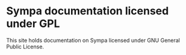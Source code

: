 Sympa documentation licensed under GPL
======================================

This site holds documentation on Sympa licensed under
GNU General Public License.


